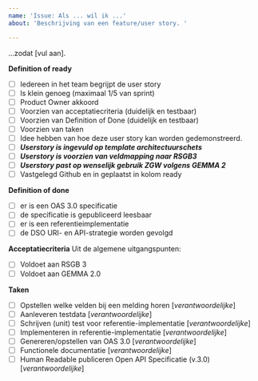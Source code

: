 ```yaml
---
name: 'Issue: Als ... wil ik ...'
about: 'Beschrijving van een feature/user story. '

---
```


...zodat [vul aan].

**Definition of ready**
- [ ] Iedereen in het team begrijpt de user story
- [ ] Is klein genoeg (maximaal 1/5 van sprint)
- [ ] Product Owner akkoord
- [ ] Voorzien van acceptatiecriteria (duidelijk en testbaar)
- [ ] Voorzien van Definition of Done (duidelijk en testbaar)
- [ ] Voorzien van taken
- [ ] Idee hebben van hoe deze user story kan worden gedemonstreerd.
- [ ] _**Userstory is ingevuld op template architectuurschets**_
- [ ] **_Userstory is voorzien van veldmapping naar RSGB3_**
- [ ] **_Userstory past op wenselijk gebruik ZGW volgens GEMMA 2_**
- [ ] Vastgelegd Github en in geplaatst in kolom ready

**Definition of done**
- [ ] er is een OAS 3.0 specificatie
- [ ] de specificatie is gepubliceerd leesbaar
- [ ] er is een referentieimplementatie
- [ ] de DSO URI- en API-strategie worden gevolgd

**Acceptatiecriteria**
Uit de algemene uitgangspunten:
- [ ] Voldoet aan RSGB 3
- [ ] Voldoet aan GEMMA 2.0

**Taken**
- [ ] Opstellen welke velden bij een melding horen [_verantwoordelijke_]
- [ ] Aanleveren testdata [_verantwoordelijke_]
- [ ] Schrijven (unit) test voor referentie-implementatie [_verantwoordelijke_]
- [ ] Implementeren in referentie-implementatie [_verantwoordelijke_]
- [ ] Genereren/opstellen van OAS 3.0 [_verantwoordelijke_]
- [ ] Functionele documentatie [_verantwoordelijke_]
- [ ] Human Readable publiceren Open API Specificatie (v.3.0) [_verantwoordelijke_]
